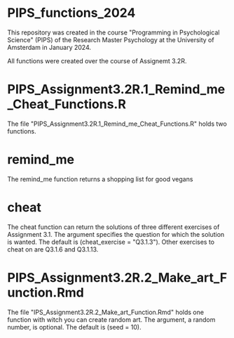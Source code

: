 # PIPS_functions_2024
This repository was created in the course "Programming in Psychological Science" (PIPS) 
of the Research Master Psychology at the University of Amsterdam in January 2024.

All functions were created over the course of Assignemt 3.2R.

# PIPS_Assignment3.2R.1_Remind_me_Cheat_Functions.R
The file "PIPS_Assignment3.2R.1_Remind_me_Cheat_Functions.R" holds two functions.
# remind_me
The remind_me function returns a shopping list for good vegans
# cheat
The cheat function can return the solutions of three different exercises of Assignment 3.1.
The argument specifies the question for which the solution is wanted. The default is (cheat_exercise = "Q3.1.3").
Other exercises to cheat on are Q3.1.6 and Q3.1.13.

# PIPS_Assignment3.2R.2_Make_art_Function.Rmd
The file "IPS_Assignment3.2R.2_Make_art_Function.Rmd" holds one function with witch you can create random art.
The argument, a random number, is optional. The default is (seed = 10).
